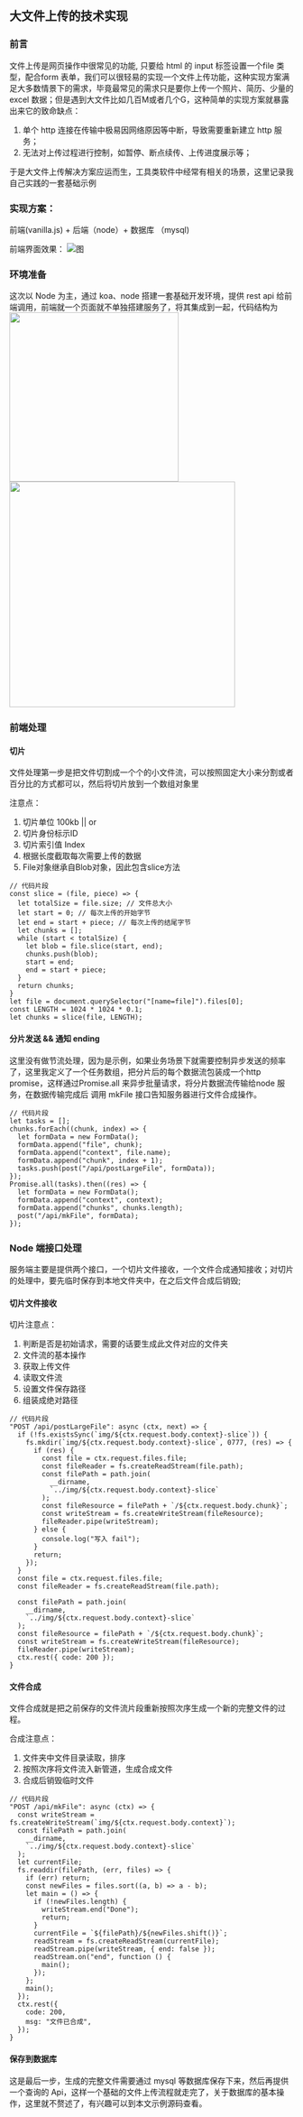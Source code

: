 ## 大文件上传的技术实现

### 前言

文件上传是网页操作中很常见的功能, 只要给 html 的 input 标签设置一个file 类型，配合form 表单，我们可以很轻易的实现一个文件上传功能，这种实现方案满足大多数情景下的需求，毕竟最常见的需求只是要你上传一个照片、简历、少量的excel 数据；但是遇到大文件比如几百M或者几个G，这种简单的实现方案就暴露出来它的致命缺点：
1. 单个 http 连接在传输中极易因网络原因等中断，导致需要重新建立 http 服务；
2. 无法对上传过程进行控制，如暂停、断点续传、上传进度展示等；


于是大文件上传解决方案应运而生，工具类软件中经常有相关的场景，这里记录我自己实践的一套基础示例

### 实现方案：

前端(vanilla.js) + 后端（node）+ 数据库 （mysql)

前端界面效果：
![图](../assets/img/1.png)

### 环境准备
这次以 Node 为主，通过 koa、node 搭建一套基础开发环境，提供 rest api 给前端调用，前端就一个页面就不单独搭建服务了，将其集成到一起，代码结构为
<img src='../assets/img/2.png' width='300'/>
<img src='../assets/img/3.png' width='400'/>

### 前端处理
#### 切片
文件处理第一步是把文件切割成一个个的小文件流，可以按照固定大小来分割或者百分比的方式都可以，然后将切片放到一个数组对象里

注意点：
  1. 切片单位 100kb || or
  2. 切片身份标示ID
  3. 切片索引值 Index
  4. 根据长度截取每次需要上传的数据
  5. File对象继承自Blob对象，因此包含slice方法

```
// 代码片段
const slice = (file, piece) => {
  let totalSize = file.size; // 文件总大小
  let start = 0; // 每次上传的开始字节
  let end = start + piece; // 每次上传的结尾字节
  let chunks = [];
  while (start < totalSize) {
    let blob = file.slice(start, end);
    chunks.push(blob);
    start = end;
    end = start + piece;
  }
  return chunks;
}
let file = document.querySelector("[name=file]").files[0];
const LENGTH = 1024 * 1024 * 0.1;
let chunks = slice(file, LENGTH);
```
#### 分片发送 && 通知 ending
这里没有做节流处理，因为是示例，如果业务场景下就需要控制异步发送的频率了，这里我定义了一个任务数组，把分片后的每个数据流包装成一个http promise，这样通过Promise.all 来异步批量请求，将分片数据流传输给node 服务，在数据传输完成后 调用 mkFile 接口告知服务器进行文件合成操作。
```
// 代码片段
let tasks = [];
chunks.forEach((chunk, index) => {
  let formData = new FormData();
  formData.append("file", chunk);
  formData.append("context", file.name);
  formData.append("chunk", index + 1); 
  tasks.push(post("/api/postLargeFile", formData));
});
Promise.all(tasks).then((res) => {
  let formData = new FormData();
  formData.append("context", context);
  formData.append("chunks", chunks.length);
  post("/api/mkFile", formData);
});
```
### Node 端接口处理
服务端主要是提供两个接口，一个切片文件接收，一个文件合成通知接收；对切片的处理中，要先临时保存到本地文件夹中，在之后文件合成后销毁;

#### 切片文件接收
切片注意点：
1. 判断是否是初始请求，需要的话要生成此文件对应的文件夹
2. 文件流的基本操作
3. 获取上传文件
4. 读取文件流
5. 设置文件保存路径
6. 组装成绝对路径
```
// 代码片段
"POST /api/postLargeFile": async (ctx, next) => {
  if (!fs.existsSync(`img/${ctx.request.body.context}-slice`)) {
    fs.mkdir(`img/${ctx.request.body.context}-slice`, 0777, (res) => {
      if (res) {
        const file = ctx.request.files.file;
        const fileReader = fs.createReadStream(file.path);
        const filePath = path.join(
          __dirname,
          `../img/${ctx.request.body.context}-slice`
        );
        const fileResource = filePath + `/${ctx.request.body.chunk}`;
        const writeStream = fs.createWriteStream(fileResource);
        fileReader.pipe(writeStream);
      } else {
        console.log("写入 fail");
      }
      return;
    });
  }
  const file = ctx.request.files.file;
  const fileReader = fs.createReadStream(file.path);

  const filePath = path.join(
    __dirname,
    `../img/${ctx.request.body.context}-slice`
  );
  const fileResource = filePath + `/${ctx.request.body.chunk}`;
  const writeStream = fs.createWriteStream(fileResource);
  fileReader.pipe(writeStream);
  ctx.rest({ code: 200 });
}
```
#### 文件合成
文件合成就是把之前保存的文件流片段重新按照次序生成一个新的完整文件的过程。

合成注意点：
1. 文件夹中文件目录读取，排序
2. 按照次序将文件流入新管道，生成合成文件
3. 合成后销毁临时文件
```
// 代码片段
"POST /api/mkFile": async (ctx) => {
  const writeStream = fs.createWriteStream(`img/${ctx.request.body.context}`);
  const filePath = path.join(
    __dirname,
    `../img/${ctx.request.body.context}-slice`
  );
  let currentFile;
  fs.readdir(filePath, (err, files) => {
    if (err) return;
    const newFiles = files.sort((a, b) => a - b);
    let main = () => {
      if (!newFiles.length) {
        writeStream.end("Done");
        return;
      }
      currentFile = `${filePath}/${newFiles.shift()}`;
      readStream = fs.createReadStream(currentFile);
      readStream.pipe(writeStream, { end: false });
      readStream.on("end", function () {
        main();
      });
    };
    main();
  });
  ctx.rest({
    code: 200,
    msg: "文件已合成",
  });
}
```
#### 保存到数据库
这是最后一步，生成的完整文件需要通过 mysql 等数据库保存下来，然后再提供一个查询的 Api，这样一个基础的文件上传流程就走完了，关于数据库的基本操作，这里就不赘述了，有兴趣可以到本文示例源码查看。